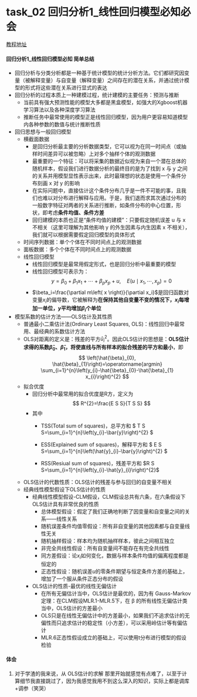 # task_02 回归分析1_线性回归模型必知必会

[教程地址](https://github.com/Git-Model/Modeling-Universe/blob/main/Data%20Analysis%20and%20Statistical%20Modeling/task_02%20%E5%9B%9E%E5%BD%92%E5%88%86%E6%9E%901_%E7%BA%BF%E6%80%A7%E5%9B%9E%E5%BD%92%E6%A8%A1%E5%9E%8B%E5%BF%85%E7%9F%A5%E5%BF%85%E4%BC%9A/%E5%9B%9E%E5%BD%921.ipynb)

#### 回归分析1_线性回归模型必知 简单总结
* 回归分析与分类分析都是一种基于统计模型的统计分析方法。它们都研究因变量（被解释变量）与自变量（解释变量）之间存在的潜在关系，并通过统计模型的形式将这些潜在关系进行显式的表达
* 回归分析的过程本质上一种建模过程，统计建模的主要任务：预测与推断
    * 当前具有强大预测性能的模型大多都是黑盒模型，如强大的Xgboost机器学习算法以及各种深度学习算法
    * 推断任务中最常使用的模型正是线性回归模型，因为用户更容易知道模型内各种参数的数值与统计推断性质
* 回归思想与一般回归模型
  * 横截面数据
    * 是回归分析最主要的分析数据类型，它可以视为在同一时间点（或抽样时间差异可以被忽略）上对多个抽样个体的观测数据
    * 最重要的一个特征：可以将采集的数据近似视为来自一个潜在总体的随机样本，假设我们进行数据分析的最终目的是为了找到 x 与 y 之间的关系并用模型显性表示出来，此时最理想的状态是使用一个条件分布刻画 x 对 y 的影响
    * 在实际问题中，直接估计这个条件分布几乎是一件不可能的事，且我们也难以对分布进行解释与应用。于是，我们退而求其次通过分布的一般数字特征对两者的关系进行推断，如条件分布的中心位置，形状，即考虑**条件均值、条件方差**
    * 回归建模的本质也正是“条件均值的建模”：只要假定随机误差 u 与 x 不相关（这里可理解为其他影响 y 的外生因素与内生因素 x 不相关），我们就可以根据需要假定回归模型的具体形式
  * 时间序列数据：单个个体在不同时间点上的观测数据
  * 面板数据：多个个体在不同时间点上的观测数据
  * 线性回归模型
    * 线性回归模型是最常用假定形式，也是回归分析中最重要的模型
    * 线性回归模型可表示为：
      $$
      y=\beta_{0}+\beta_{1} x_{1}+\cdots+\beta_{p} x_{p}+u, \quad E\left(u \mid x_{1}, \cdots, x_{p}\right)=0
      $$
    * $\beta_i=\frac{\partial m\left( x \right)}{\partial x_i}$是回归函数对变量$x_i$的偏导数，它被解释为**在保持其他自变量不变的情况下，$x_i$每增加一单位，$y$平均增加$\beta_i$个单位**
* 模型系数的估计方法——OLS估计及其性质
  * 普通最小二乘估计法(Ordinary Least Squares, OLS)：线性回归中最常用、最经典的系数估计方法
  * OLS对距离的定义是：残差的平方${\hat{u}_i}^2$。因此OLS估计的思想是：**OLS估计求得的系数$\hat{\beta}_{0}$、$\hat{\beta}_{1}$，将使直线与所有样本的拟合残差的平方和最小**，即
    $$
    \left(\hat{\beta}_{0}, \hat{\beta}_{1}\right)=\operatorname{argmin} \sum_{i=1}^{n}\left(y_{i}-\hat{\beta}_{0}-\hat{\beta}_{1} x_{i}\right)^{2}
    $$
  * 拟合优度
    * 回归分析中最常用的拟合优度是R方，定义为
        $$
        R^{2}=\frac{E S S}{T S S}
        $$
    * 其中
      * TSS(Total sum of squares)，总平方和
        $ T S S=\sum_{i=1}^{n}\left(y_{i}-\bar{y}\right)^{2} $

      * ESS(Explained sum of squares)，解释平方和 $ E S S=\sum_{i=1}^{n}\left(\hat{y}_{i}-\bar{y}\right)^{2} $
      * RSS(Resiual sum of squares)，残差平方和 $R S S=\sum_{i=1}^{n}\left(y_{i}-\hat{y}_{i}\right)^{2}$
  * OLS估计的代数性质：OLS估计的残差与参与回归的自变量不相关
  * 经典线性模型假设下OLS估计的性质      
    * 经典线性模型假设-CLM假设，CLM假设总共有六条，在六条假设下OLS估计具有非常优良的性质
      * 总体模型假设：假定了我们正确地判断了因变量和自变量之间的关系——线性关系
      * 随机误差条件均值零假设：所有非自变量的其他因素都与自变量线性无关
      * 随机抽样假设：样本均为随机抽样样本，彼此之间相互独立
      * 非完全共线性假设：所有自变量间不能存在有完全共线性
      * 同方差假设：论$x_i$如何变化，数据与样本条件均值的偏离程度都是恒定的
      * 正态性假设：随机误差$u$的零条件期望与恒定条件方差的基础上，增加了一个服从条件正态分布的假设
    * OLS估计的性质-最优的线性无偏估计
      * 在所有无偏估计当中，OLS估计是最优的，因为有 Gauss-Markov定理：在CLM假设MLR.1-MLR.5下，在 β 的所有线性无偏估计类当中，OLS估计的方差最小
      * OLS只是在线性无偏估计中的方差最小，如果我们不追求估计的无偏性而只追求估计的稳定性（小方差），可以采用岭估计等有偏估计
      * MLR.6正态性假设成立的基础上，可以使用t分布进行模型的假设检验

#### 体会
1. 对于学渣的我来说，从 OLS估计的求解 那里开始就感觉有点难了，以至于计算细节我直接跳过了，因为我感觉我用不到这么深入的知识，实际上都是调库+调参（笑哭）
